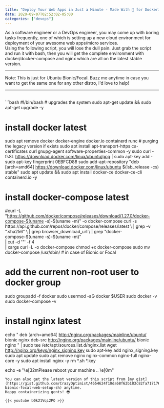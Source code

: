 ```yaml
---
title: "Deploy Your Web Apps in Just a Minute - Made With 💖 for Dockerists"
date: 2020-09-07T02:52:02-05:00
categories: ["devops"]
---
```

As a software engineer or a DevOps engineer, you may come up with boring tasks frequently, one of which is setting up a new cloud environment for deployment of your awesome web apps/micro services.  
Using the following script, you will lose the dull pain. Just grab the script and run it with bash, then you will get the complete environment with docker/docker-compose and nginx which are all on the latest stable version.  
***
Note: This is just for Ubuntu Bionic/Focal. Buzz me anytime in case you want to get the same one for any other distro, I'd love to help!
***
<br />
```bash
#!/bin/bash
# upgrades the system
sudo apt-get update && sudo apt-get upgrade -y

# install docker latest
sudo apt remove docker docker-engine docker.io containerd runc  # purging the legacy version if exists
sudo apt install apt-transport-https ca-certificates curl gnupg-agent software-properties-common -y
sudo curl -fsSL https://download.docker.com/linux/ubuntu/gpg | sudo apt-key add -
sudo apt-key fingerprint 0EBFCD88
sudo add-apt-repository "deb [arch=amd64] https://download.docker.com/linux/ubuntu $(lsb_release -cs) stable"
sudo apt update && sudo apt install docker-ce docker-ce-cli containerd.io -y
# install docker-compose latest
#curl -L "https://github.com/docker/compose/releases/download/1.27.0/docker-compose-$(uname -s)-$(uname -m)" -o docker-compose
curl -s https://api.github.com/repos/docker/compose/releases/latest \
| grep -v ".sha256" \
| grep browser_download_url \
| grep "docker-compose-$(uname -s)-$(uname -m)" \
| cut -d '"' -f 4 \
| xargs curl -L -o docker-compose
chmod +x docker-compose
sudo mv docker-compose /usr/sbin/    # in case of Bionic or Focal
# add the current non-root user to docker group
sudo groupadd -f docker
sudo usermod -aG docker $USER
sudo docker -v
sudo docker-compose -v

# install nginx latest
echo "
deb [arch=amd64] http://nginx.org/packages/mainline/ubuntu/ bionic nginx
deb-src http://nginx.org/packages/mainline/ubuntu/ bionic nginx
" | sudo tee /etc/apt/sources.list.d/nginx.list
wget http://nginx.org/keys/nginx_signing.key
sudo apt-key add nginx_signing.key
sudo apt update
sudo apt remove nginx nginx-common nginx-full nginx-core -y
sudo apt install nginx -y
rm *.sh *.key

echo -e "\e[32mPlease reboot your machine .. \e[0m"
```
You can also get the latest version of this script from [my gist](https://gist.github.com/CrazyOptimist/4654624f10da68f62b183c82fa717176#file-bionic-focal-web-setup-sh) anytime.  
Happy containerizing gents! 😎

{{< youtube b0k21VqL2PQ >}}
